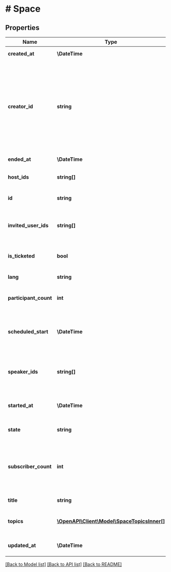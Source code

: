 # # Space

## Properties

Name | Type | Description | Notes
------------ | ------------- | ------------- | -------------
**created_at** | **\DateTime** | Creation time of the Space. | [optional]
**creator_id** | **string** | Unique identifier of this User. This is returned as a string in order to avoid complications with languages and tools that cannot handle large integers. | [optional]
**ended_at** | **\DateTime** | End time of the Space. | [optional]
**host_ids** | **string[]** | The user ids for the hosts of the Space. | [optional]
**id** | **string** | The unique identifier of this Space. |
**invited_user_ids** | **string[]** | An array of user ids for people who were invited to a Space. | [optional]
**is_ticketed** | **bool** | Denotes if the Space is a ticketed Space. | [optional]
**lang** | **string** | The language of the Space. | [optional]
**participant_count** | **int** | The number of participants in a Space. | [optional]
**scheduled_start** | **\DateTime** | A date time stamp for when a Space is scheduled to begin. | [optional]
**speaker_ids** | **string[]** | An array of user ids for people who were speakers in a Space. | [optional]
**started_at** | **\DateTime** | When the Space was started as a date string. | [optional]
**state** | **string** | The current state of the Space. |
**subscriber_count** | **int** | The number of people who have either purchased a ticket or set a reminder for this Space. | [optional]
**title** | **string** | The title of the Space. | [optional]
**topics** | [**\OpenAPI\Client\Model\SpaceTopicsInner[]**](SpaceTopicsInner.md) | The topics of a Space, as selected by its creator. | [optional]
**updated_at** | **\DateTime** | When the Space was last updated. | [optional]

[[Back to Model list]](../../README.md#models) [[Back to API list]](../../README.md#endpoints) [[Back to README]](../../README.md)

